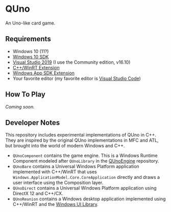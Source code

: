 # QUno

An Uno-like card game.

## Requirements

* Windows 10 (11?)
* [Windows 10 SDK](https://developer.microsoft.com/en-US/windows/downloads/windows-10-sdk/)
* [Visual Studio 2019](https://visualstudio.microsoft.com/) (I use the Community edition, v16.10)
* [C++/WinRT Extension](https://marketplace.visualstudio.com/items?itemName=CppWinRTTeam.cppwinrt101804264)
* [Windows App SDK Extension](https://marketplace.visualstudio.com/items?itemName=ProjectReunion.MicrosoftProjectReunion)
* Your favorite editor (my favorite editor is [Visual Studio Code](https://code.visualstudio.com/))

## How To Play

*Coming soon.*

## Developer Notes

This repository includes experimental implementations of QUno in C++. They are inspired 
by the original QUno implementations in MFC and ATL, but brought into the world of 
modern Windows and C++.

* `QUnoComponent` contains the game engine. This is a Windows Runtime Component modeled after 
`QUnoLibrary` in the [QUnoEngine](https://github.com/rdeetz/QUnoEngine) repository. 
* `QUnoBare` contains a Universal Windows Platform application implemented with C++/WinRT that uses 
`Windows.ApplicationModel.Core.CoreApplication` directly and draws a user interface 
using the Composition layer.
* `QUnoDirect` contains a Universal Windows Platform application using DirectX 12 and C++/CX.
* `QUnoReunion` contains a Windows desktop application implemented using C++/WinRT and the 
[Windows UI Library](https://github.com/microsoft/microsoft-ui-xaml).
